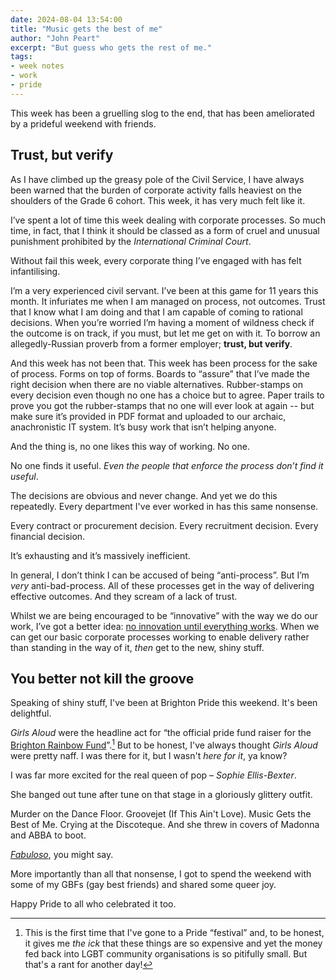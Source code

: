 ```yaml
---
date: 2024-08-04 13:54:00
title: "Music gets the best of me"
author: "John Peart"
excerpt: "But guess who gets the rest of me."
tags:
- week notes
- work
- pride
---
```


This week has been a gruelling slog to the end, that has been ameliorated by a prideful weekend with friends. 

## Trust, but verify

As I have climbed up the greasy pole of the Civil Service, I have always been warned that the burden of corporate activity falls heaviest on the shoulders of the Grade 6 cohort. This week, it has very much felt like it.

I’ve spent a lot of time this week dealing with corporate processes. So much time, in fact, that I think it should be classed as a form of cruel and unusual punishment prohibited by the *International Criminal Court*.

Without fail this week, every corporate thing I’ve engaged with has felt infantilising.

I’m a very experienced civil servant. I’ve been at this game for 11 years this month. It infuriates me when I am managed on process, not outcomes. Trust that I know what I am doing and that I am capable of coming to rational decisions. When you’re worried I’m having a moment of wildness check if the outcome is on track, if you must, but let me get on with it. To borrow an allegedly-Russian proverb from a former employer; **trust, but verify**.

And this week has not been that. This week has been process for the sake of process. Forms on top of forms. Boards to “assure” that I’ve made the right decision when there are no viable alternatives. Rubber-stamps on every decision even though no one has a choice but to agree. Paper trails to prove you got the rubber-stamps that no one will ever look at again -- but make sure it’s provided in PDF format and uploaded to our archaic, anachronistic IT system. It’s busy work that isn’t helping anyone. 

And the thing is, no one likes this way of working. No one. 

No one finds it useful. *Even the people that enforce the process don’t find it useful*. 

The decisions are obvious and never change. And yet we do this repeatedly. Every department I've ever worked in has this same nonsense.

Every contract or procurement decision. Every recruitment decision. Every financial decision.

It’s exhausting and it’s massively inefficient.

In general, I don’t think I can be accused of being “anti-process”. But I’m *very* anti-bad-process. All of these processes get in the way of delivering effective outcomes. And they scream of a lack of trust. 

Whilst we are being encouraged to be “innovative” with the way we do our work, I’ve got a better idea: [no innovation until everything works](//twitter.com/benterrett/status/1139442056370294784). When we can get our basic corporate processes working to enable delivery rather than standing in the way of it, *then* get to the new, shiny stuff. 

## You better not kill the groove

Speaking of shiny stuff, I've been at Brighton Pride this weekend. It's been delightful.

*Girls Aloud* were the headline act for “the official pride fund raiser for the [Brighton Rainbow Fund](https://www.brighton-pride.org/rainbow-fund/)”.[^1] But to be honest, I've always thought *Girls Aloud* were pretty naff. I was there for it, but I wasn't *here for it*, ya know?

[^1]: This is the first time that I've gone to a Pride “festival” and, to be honest, it gives me *the ick* that these things are so expensive and yet the money fed back into LGBT community organisations is so pitifully small. But that's a rant for another day!

I was far more excited for the real queen of pop – *Sophie Ellis-Bexter*. 

She banged out tune after tune on that stage in a gloriously glittery outfit. 

Murder on the Dance Floor. Groovejet (If This Ain't Love). Music Gets the Best of Me. Crying at the Discoteque. And she threw in covers of Madonna and ABBA to boot.

*[Fabuloso](https://www.wearefabuloso.org)*, you might say.

More importantly than all that nonsense, I got to spend the weekend with some of my GBFs (gay best friends) and shared some queer joy.

Happy Pride to all who celebrated it too.